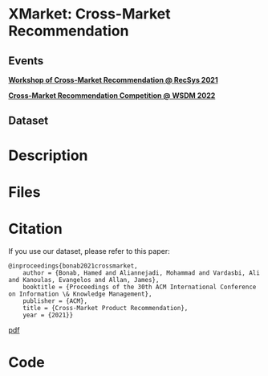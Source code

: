 # XMarket: Cross-Market Recommendation

## Events
**[Workshop of Cross-Market Recommendation @ RecSys 2021](https://xmrec.github.io//recsys)**

**[Cross-Market Recommendation Competition @ WSDM 2022](https://xmrec.github.io//wsdmcup)**

## Dataset

# Description

# Files

# Citation
If you use our dataset, please refer to this paper:
```
@inproceedings{bonab2021crossmarket,
	author = {Bonab, Hamed and Aliannejadi, Mohammad and Vardasbi, Ali and Kanoulas, Evangelos and Allan, James},
	booktitle = {Proceedings of the 30th ACM International Conference on Information \& Knowledge Management},
	publisher = {ACM},
	title = {Cross-Market Product Recommendation},
	year = {2021}}
```
[pdf](https://arxiv.org/pdf/2109.05929.pdf)

# Code